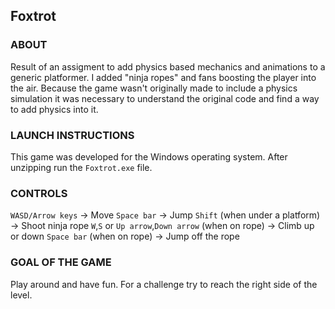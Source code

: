 ## Foxtrot

### ABOUT
Result of an assigment to add physics based mechanics and animations to a generic platformer. I added "ninja ropes" and fans boosting the player into the air. Because the game wasn't originally made to include a physics simulation it was necessary to understand the original code and find a way to add physics into it.

### LAUNCH INSTRUCTIONS
This game was developed for the Windows operating system. After unzipping run the `Foxtrot.exe` file.

### CONTROLS
`WASD/Arrow keys` -> Move
`Space bar` -> Jump
`Shift` (when under a platform) -> Shoot ninja rope
`W`,`S` or `Up arrow`,`Down arrow` (when on rope) -> Climb up or down
`Space bar` (when on rope) -> Jump off the rope

### GOAL OF THE GAME
Play around and have fun. For a challenge try to reach the right side of the level.